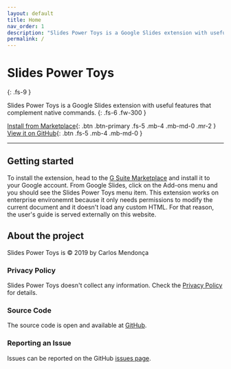 ```yaml
---
layout: default
title: Home
nav_order: 1
description: "Slides Power Toys is a Google Slides extension with useful features that complement native commands."
permalink: /
---
```


# Slides Power Toys
{: .fs-9 }

Slides Power Toys is a Google Slides extension with useful features that complement native commands.
{: .fs-6 .fw-300 }

[Install from Marketplace](https://gsuite.google.com/marketplace/app/slides_power_toys/589496214902){: .btn .btn-primary .fs-5 .mb-4 .mb-md-0 .mr-2 } [View it on GitHub](https://github.com/CarlosMendonca/Slides-Power-Toys){: .btn .fs-5 .mb-4 .mb-md-0 }

---

## Getting started

To install the extension, head to the [G Suite Marketplace](https://gsuite.google.com/marketplace/app/slides_power_toys/589496214902) and install it to your Google account. From Google Slides, click on the Add-ons menu and you should see the Slides Power Toys menu item. This extension works on enterprise environemnt because it only needs permissions to modify the current document and it doesn't load any custom HTML. For that reason, the user's guide is served externally on this website.

## About the project
Slides Power Toys is &copy; 2019 by Carlos Mendonça

### Privacy Policy
Slides Power Toys doesn't collect any information. Check the [Privacy Policy](https://carlosmendonca.github.io/Slides-Power-Toys-Docs/PRIVACY-POLICY.txt) for details.

### Source Code
The source code is open and available at [GitHub](https://github.com/CarlosMendonca/Slides-Power-Toys).

### Reporting an Issue
Issues can be reported on the GitHub [issues page](https://github.com/CarlosMendonca/Slides-Power-Toys/issues).
